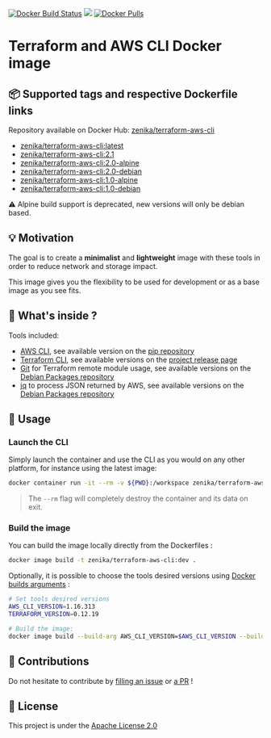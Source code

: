[![Docker Build Status](https://img.shields.io/docker/cloud/build/zenika/terraform-aws-cli.svg)](https://hub.docker.com/r/zenika/terraform-aws-cli/)
[![](https://images.microbadger.com/badges/image/zenika/terraform-aws-cli.svg)](https://microbadger.com/images/zenika/terraform-aws-cli)
[![Docker Pulls](https://img.shields.io/docker/pulls/zenika/terraform-aws-cli.svg)](https://hub.docker.com/r/zenika/terraform-aws-cli/)

# Terraform and AWS CLI Docker image

## 📦 Supported tags and respective Dockerfile links
Repository available on Docker Hub: [zenika/terraform-aws-cli](https://hub.docker.com/r/zenika/terraform-aws-cli)

* [zenika/terraform-aws-cli:latest](https://github.com/Zenika/terraform-aws-cli/blob/master/Dockerfile)
* [zenika/terraform-aws-cli:2.1](https://github.com/Zenika/terraform-aws-cli/blob/2.1/Dockerfile)
* [zenika/terraform-aws-cli:2.0-alpine](https://github.com/Zenika/terraform-aws-cli/blob/2.0/alpine.Dockerfile)
* [zenika/terraform-aws-cli:2.0-debian](https://github.com/Zenika/terraform-aws-cli/blob/2.0/debian.Dockerfile)
* [zenika/terraform-aws-cli:1.0-alpine](https://github.com/Zenika/terraform-aws-cli/blob/1.0/alpine.Dockerfile)
* [zenika/terraform-aws-cli:1.0-debian](https://github.com/Zenika/terraform-aws-cli/blob/1.0/debian.Dockerfile)

⚠️ Alpine build support is deprecated, new versions will only be debian based.

## 💡 Motivation

The goal is to create a **minimalist** and **lightweight** image with these tools in order to reduce network and storage impact.

This image gives you the flexibility to be used for development or as a base image as you see fits.

## 🔧 What's inside ?
Tools included:

* [AWS CLI](https://aws.amazon.com/fr/cli/), see available version on the [pip repository](https://pypi.org/project/awscli/#history)
* [Terraform CLI](https://www.terraform.io/docs/commands/index.html), see available versions on the [project release page](https://github.com/hashicorp/terraform/releases)
* [Git](https://git-scm.com/) for Terraform remote module usage, see available versions on the [Debian Packages repository](https://packages.debian.org/search?suite=buster&arch=any&searchon=names&keywords=git)
* [jq](https://stedolan.github.io/jq/) to process JSON returned by AWS, see available versions on the [Debian Packages repository](https://packages.debian.org/search?suite=buster&arch=any&searchon=names&keywords=jq)

## 🚀 Usage

### Launch the CLI
Simply launch the container and use the CLI as you would on any other platform, for instance using the latest image:

```bash
docker container run -it --rm -v ${PWD}:/workspace zenika/terraform-aws-cli:latest
```

> The `--rm` flag will completely destroy the container and its data on exit.

### Build the image
You can build the image locally directly from the Dockerfiles :

```bash
docker image build -t zenika/terraform-aws-cli:dev .
```

Optionally, it is possible to choose the tools desired versions using [Docker builds arguments](https://docs.docker.com/engine/reference/commandline/build/#set-build-time-variables---build-arg) :

```bash
# Set tools desired versions
AWS_CLI_VERSION=1.16.313
TERRAFORM_VERSION=0.12.19

# Build the image:
docker image build --build-arg AWS_CLI_VERSION=$AWS_CLI_VERSION --build-arg TERRAFORM_VERSION=$TERRAFORM_VERSION -t zenika/terraform-aws-cli:dev .
```

## 🙏 Contributions
Do not hesitate to contribute by [filling an issue](https://github.com/Zenika/terraform-aws-cli/issues) or [a PR](https://github.com/Zenika/terraform-aws-cli/pulls) !

## 📖 License
This project is under the [Apache License 2.0](https://raw.githubusercontent.com/Zenika/terraform-aws-cli/master/LICENSE)